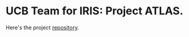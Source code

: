 # UCB Team for IRIS: Project ATLAS.

Here's the project [repository](https://github.com/UCB6-iris-largedataset-2025/The-Iris-Project).
